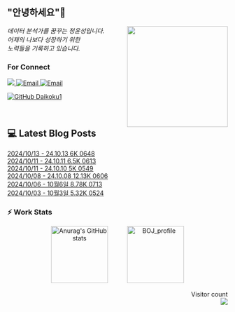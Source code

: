 
<h2> "안녕하세요"👋 </h2>
<img align='right' src="https://user-images.githubusercontent.com/50973778/144942576-b2f10b31-e628-43e4-b7da-3cc2144a5b73.gif" width="230">
<p><em> 데이터 분석가를 꿈꾸는 정윤성입니다.</br> 어제의 나보다 성장하기 위한 </br> 노력들을 기록하고 있습니다.</em></p>

### For Connect
<a href="https://blog.naver.com/jjys9047" target="_blank"><img src="https://img.shields.io/badge/-BLOG-brightgreen?style=flat-square&logo=Bloglovin&logoColor=white">
<a href="https://mail.google.com/mail/?view=cm&amp;fs=1&amp;to=jys9047@gmail.com" target="_blank"><img src="https://img.shields.io/badge/-Gmail-c14438?style=flat-square&logo=Gmail&logoColor=white" alt="Email">
<a href="mailto:jjys9047@naver.com" target="_blank"><img src="https://img.shields.io/badge/-Naver-brightgreen?style=flat-square&logo=Naver&logoColor=white" alt="Email">

[![GitHub Daikoku1](https://img.shields.io/github/followers/Daikoku1?label=follow&style=social)](https://github.com/Daikoku1)

</br>

## 💻 Latest Blog Posts
[2024/10/13 - 24.10.13 6K 0648](https://blog.naver.com/jjys9047/223617005332?fromRss=true&trackingCode=rss) <br>
[2024/10/11 - 24.10.11 6.5K 0613](https://blog.naver.com/jjys9047/223615475485?fromRss=true&trackingCode=rss) <br>
[2024/10/11 - 24.10.10 5K 0549](https://blog.naver.com/jjys9047/223615298028?fromRss=true&trackingCode=rss) <br>
[2024/10/08 - 24.10.08 12.13K 0606](https://blog.naver.com/jjys9047/223611972140?fromRss=true&trackingCode=rss) <br>
[2024/10/06 - 10월6일 8.78K 0713](https://blog.naver.com/jjys9047/223608667626?fromRss=true&trackingCode=rss) <br>
[2024/10/03 - 10월3일 5.32K 0524](https://blog.naver.com/jjys9047/223605627370?fromRss=true&trackingCode=rss) <br>


### ⚡ Work Stats
<p align = 'center'>
  <img src="https://github-readme-stats.vercel.app/api?username=Daikoku1&show_icons=true&theme=midnight-purple" alt="Anurag's GitHub stats" height="130" hspace="20"/>
  <img src="http://mazassumnida.wtf/api/v2/generate_badge?boj=jys9047" alt="BOJ_profile" height="130" hspace="20"/>
</p>

<p align="right"> 
  Visitor count<br>
  <img src="https://profile-counter.glitch.me/Daikoku1/count.svg" />
</p>
